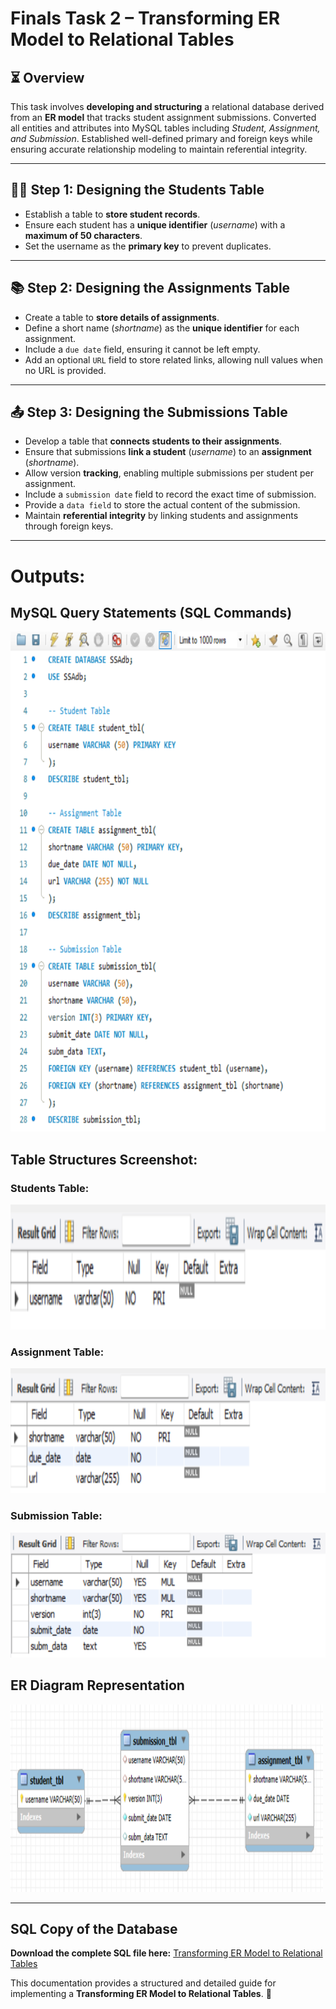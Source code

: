 # Finals Task 2 – Transforming ER Model to Relational Tables

## ⏳ Overview
This task involves **developing and structuring** a relational database derived from an **ER model** that tracks student assignment submissions. Converted all entities and attributes into MySQL tables including *Student, Assignment, and Submission*. Established well-defined primary and foreign keys while ensuring accurate relationship modeling to maintain referential integrity.

---

## 👩‍🎓 Step 1: Designing the Students Table
- Establish a table to **store student records**.
- Ensure each student has a **unique identifier** (*username*) with a **maximum of 50 characters**.
- Set the username as the **primary key** to prevent duplicates.

---

## 📚 Step 2: Designing the Assignments Table
- Create a table to **store details of assignments**.
- Define a short name (*shortname*) as the **unique identifier** for each assignment.
- Include a `due date` field, ensuring it cannot be left empty.
- Add an optional `URL` field to store related links, allowing null values when no URL is provided.

---

## 📤 Step 3: Designing the Submissions Table
- Develop a table that **connects students to their assignments**.
- Ensure that submissions **link a student** (*username*) to an **assignment** (*shortname*).
- Allow version **tracking**, enabling multiple submissions per student per assignment.
- Include a `submission date` field to record the exact time of submission.
- Provide a `data field` to store the actual content of the submission.
- Maintain **referential integrity** by linking students and assignments through foreign keys.

---

# Outputs:
## MySQL Query Statements (SQL Commands)
<img src="images/query%20statements%20ft2.png" alt="Alt Text" width="600" height="800">

## Table Structures Screenshot:
### Students Table:
<img src="images/studenttbl.png" alt="Alt Text" width="600" height="200">

### Assignment Table:
<img src="images/assignmenttbl.png" alt="Alt Text" width="600" height="200">

### Submission Table:
<img src="images/submissiontbl.png" alt="Alt Text" width="600" height="200">


## ER Diagram Representation
<img src="images/erdft2.png" alt="Alt Text" width="500" height="300">

---

## SQL Copy of the Database
**Download the complete SQL file here:** [Transforming ER Model to Relational Tables](https://github.com/angelie2/EDM-Projects-Fajarito/blob/main/rawfile/Finals%20Lab%20Task%202%20Transforming%20ER%20Model%20to%20Relational%20Tables.sql)

This documentation provides a structured and detailed guide for implementing a **Transforming ER Model to Relational Tables**. 🚀

